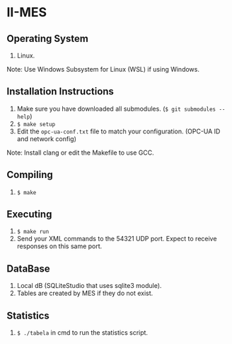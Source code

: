 # II-MES
## Operating System

1. Linux.

Note: Use Windows Subsystem for Linux (WSL) if using Windows.

## Installation Instructions

1. Make sure you have downloaded all submodules. (```$ git submodules --help```)
2. ```$ make setup```
3. Edit the ```opc-ua-conf.txt``` file to match your configuration. (OPC-UA ID and network config)

Note: Install clang or edit the Makefile to use GCC.

## Compiling

1. ```$ make```

## Executing

1. ```$ make run```
2. Send your XML commands to the 54321 UDP port. Expect to receive responses on this same port.

## DataBase

1. Local dB (SQLiteStudio that uses sqlite3 module).
2. Tables are created by MES if they do not exist.

## Statistics

1. ```$ ./tabela``` in cmd to run the statistics script.
